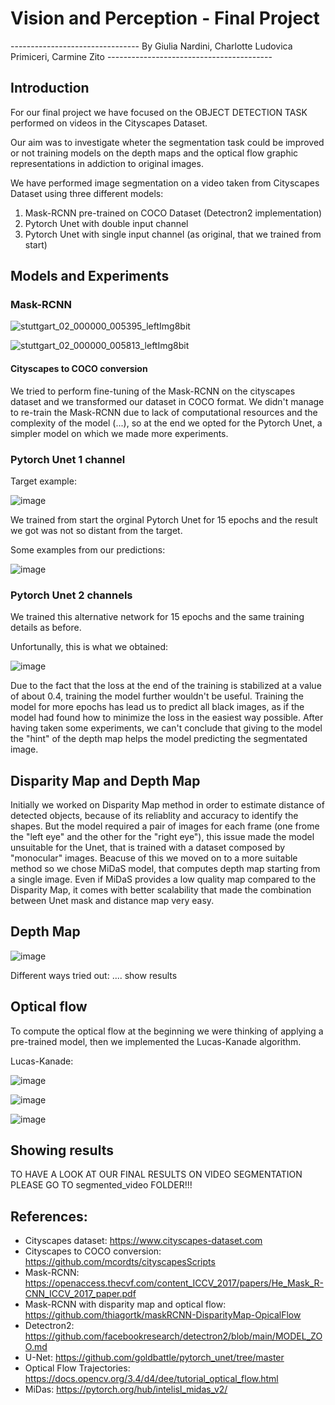 #                                                   Vision and Perception - Final Project

-------------------------------- By Giulia Nardini, Charlotte Ludovica Primiceri, Carmine Zito -----------------------------------------

## Introduction
For our final project we have focused on the OBJECT DETECTION TASK performed on videos in the Cityscapes Dataset.

Our aim was to investigate wheter the segmentation task could be improved or not training models on the depth maps and the optical flow graphic representations in addiction to original images.

We have performed image segmentation on a video taken from Cityscapes Dataset using three different models:
  1)  Mask-RCNN pre-trained on COCO Dataset (Detectron2 implementation)
  2)  Pytorch Unet with double input channel
  3)  Pytorch Unet with single input channel (as original, that we trained from start)

## Models and Experiments
### Mask-RCNN

![stuttgart_02_000000_005395_leftImg8bit](https://github.com/CharlottePrimiceri/VP_Project/assets/114931709/98b510ac-ecb1-4775-89a4-a30555609e85)

![stuttgart_02_000000_005813_leftImg8bit](https://github.com/CharlottePrimiceri/VP_Project/assets/114931709/81571945-8670-43ef-9c4b-1ae4fded5c1d)

#### Cityscapes to COCO conversion
We tried to perform fine-tuning of the Mask-RCNN on the cityscapes dataset and we transformed our dataset in COCO format.
We didn't manage to re-train the Mask-RCNN due to lack of computational resources and the complexity of the model (...), so at the end we opted for the Pytorch Unet, a simpler model on which we made more experiments.
### Pytorch Unet 1 channel
Target example:

![image](https://github.com/CharlottePrimiceri/VP_Project/assets/114931709/01be8415-b49e-44ce-b896-53868e6ba2f2)

We trained from start the orginal Pytorch Unet for 15 epochs and the result we got was not so distant from the target. 

Some examples from our predictions:

![image](https://github.com/CharlottePrimiceri/VP_Project/assets/114931709/2f3b7dfd-cba0-4dc0-a55b-1e4f983ef106)


### Pytorch Unet 2 channels
We trained this alternative network for 15 epochs and the same training details as before.

Unfortunally, this is what we obtained:

![image](https://github.com/CharlottePrimiceri/VP_Project/assets/114931709/30989a00-fe73-4577-ac70-67adc91b7bb0)


Due to the fact that the loss at the end of the training is stabilized at a value of about 0.4, training the model further wouldn't be useful. Training the model for more epochs has lead us to predict all black images, as if the model had found how to minimize the loss in the easiest way possible.
After having taken some experiments, we can't conclude that giving to the model the "hint" of the depth map helps the model predicting the segmentated image.

## Disparity Map and Depth Map

Initially we worked on Disparity Map method in order to estimate distance of detected objects, because of its reliablity and accuracy to identify the shapes. 
But the model required a pair of images for each frame (one frome the "left eye" and the other for the "right eye"), this issue made the model unsuitable for the Unet, that is trained with a dataset composed by "monocular" images.
Beacuse of this we moved on to a more suitable method so we chose MiDaS model, that computes depth map starting from a single image.
Even if MiDaS provides a low quality map compared to the Disparity Map, it comes with better scalability that made the combination between Unet mask and distance map very easy.

## Depth Map

![image](https://github.com/CharlottePrimiceri/VP_Project/assets/114931709/c562fef0-d3c7-4729-9c0d-37f968e20715)

Different ways tried out: .... show results


## Optical flow

To compute the optical flow at the beginning we were thinking of applying a pre-trained model, then we implemented the Lucas-Kanade algorithm.

Lucas-Kanade: 

![image](https://github.com/CharlottePrimiceri/VP_Project/assets/114931709/18f40f4e-1320-4093-a297-e269d041c165)

![image](https://github.com/CharlottePrimiceri/VP_Project/assets/114931709/8e937b50-5b61-4ee2-ae30-7756f9fcd055)

![image](https://github.com/CharlottePrimiceri/VP_Project/assets/114931709/1b2c4fa3-682e-4213-91ad-b47a7beb1a8a)


## Showing results

TO HAVE A LOOK AT OUR FINAL RESULTS ON VIDEO SEGMENTATION PLEASE GO TO segmented_video FOLDER!!!

## References:
- Cityscapes dataset: https://www.cityscapes-dataset.com
- Cityscapes to COCO conversion: https://github.com/mcordts/cityscapesScripts
- Mask-RCNN: https://openaccess.thecvf.com/content_ICCV_2017/papers/He_Mask_R-CNN_ICCV_2017_paper.pdf
- Mask-RCNN with disparity map and optical flow: https://github.com/thiagortk/maskRCNN-DisparityMap-OpicalFlow
- Detectron2: https://github.com/facebookresearch/detectron2/blob/main/MODEL_ZOO.md
- U-Net: https://github.com/goldbattle/pytorch_unet/tree/master
- Optical Flow Trajectories: https://docs.opencv.org/3.4/d4/dee/tutorial_optical_flow.html
- MiDas: https://pytorch.org/hub/intelisl_midas_v2/ 


